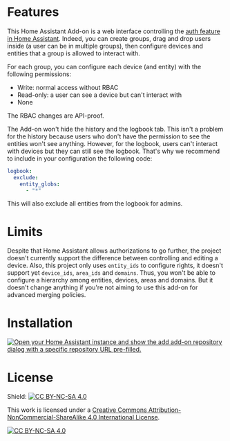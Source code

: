 # Features
This Home Assistant Add-on is a web interface controlling the [auth feature in Home Assistant](https://developers.home-assistant.io/docs/auth_permissions/).
Indeed, you can create groups, drag and drop users inside (a user can be in multiple groups), then configure devices and entities that a group is allowed to interact with. 

For each group, you can configure each device (and entity) with the following permissions:
- Write: normal access without RBAC
- Read-only: a user can see a device but can't interact with
- None

The RBAC changes are API-proof. 

The Add-on won't hide the history and the logbook tab. 
This isn't a problem for the history because users who don't have the permission to see the entities won't see anything.
However, for the logbook, users can't interact with devices but they can still see the logbook. That's why we recommend to include in your configuration the following code: 
```yaml
logbook:
  exclude:
    entity_globs:
      - "*"
```
This will also exclude all entities from the logbook for admins. 

# Limits
Despite that Home Assistant allows authorizations to go further, the project doesn't currently support the difference between controlling and editing a device. 
Also, this project only uses ``entity_ids`` to configure rights, it doesn't support yet ``device_ids``, ``area_ids`` and ``domains``. Thus, you won't be able to configure a hierarchy among entities, devices, areas and domains. But it doesn't change anything if you're not aiming to use this add-on for advanced merging policies. 

# Installation
[![Open your Home Assistant instance and show the add add-on repository dialog with a specific repository URL pre-filled.](https://my.home-assistant.io/badges/supervisor_add_addon_repository.svg)](https://my.home-assistant.io/redirect/supervisor_add_addon_repository/?repository_url=https%3A%2F%2Fgithub.com%2FAxelROGET%2FHA_RBAC)

# License
Shield: [![CC BY-NC-SA 4.0][cc-by-nc-sa-shield]][cc-by-nc-sa]

This work is licensed under a
[Creative Commons Attribution-NonCommercial-ShareAlike 4.0 International License][cc-by-nc-sa].

[![CC BY-NC-SA 4.0][cc-by-nc-sa-image]][cc-by-nc-sa]

[cc-by-nc-sa]: http://creativecommons.org/licenses/by-nc-sa/4.0/
[cc-by-nc-sa-image]: https://licensebuttons.net/l/by-nc-sa/4.0/88x31.png
[cc-by-nc-sa-shield]: https://img.shields.io/badge/License-CC%20BY--NC--SA%204.0-lightgrey.svg
